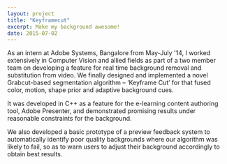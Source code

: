 ```yaml
---
layout: project
title: "Keyframecut"
excerpt: Make my background awesome!
date: 2015-07-02
---
```

As an intern at Adobe Systems, Bangalore from May-July '14, I worked extensively in Computer Vision and allied fields as part of a two member team on developing a feature for real time background removal and substitution from video. We finally designed and implemented a novel Grabcut-based segmentation algorithm – ‘Keyframe Cut’ for that fused color, motion, shape prior and adaptive background cues. <br/>

It was developed in C++ as a feature for the e-learning content authoring tool, Adobe Presenter, and demonstrated promising results under reasonable constraints for the background. <br/>

We also developed a basic prototype of a preview feedback system to automatically identify poor quality backgrounds where our algorithm was likely to fail, so as to warn users to adjust their background accordingly to obtain best results. <br/>
